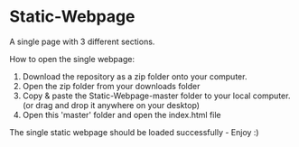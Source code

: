 # Static-Webpage
A single page with 3 different sections.

How to open the single webpage:

1. Download the repository as a zip folder onto your computer.
2. Open the zip folder from your downloads folder
3. Copy & paste the Static-Webpage-master folder to your local computer. (or drag and drop it anywhere on your desktop)
4. Open this 'master' folder and open the index.html file

The single static webpage should be loaded successfully - Enjoy :)
